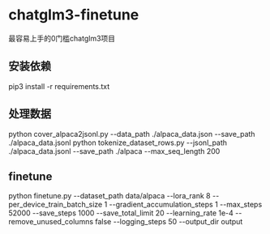 # chatglm3-finetune
最容易上手的0门槛chatglm3项目

## 安装依赖
pip3 install -r requirements.txt

## 处理数据
python cover_alpaca2jsonl.py  --data_path ./alpaca_data.json  --save_path ./alpaca_data.jsonl
python tokenize_dataset_rows.py  --jsonl_path ./alpaca_data.jsonl --save_path ./alpaca  --max_seq_length 200

## finetune
python finetune.py --dataset_path data/alpaca --lora_rank 8 --per_device_train_batch_size 1 --gradient_accumulation_steps 1 --max_steps 52000 --save_steps 1000 --save_total_limit 20 --learning_rate 1e-4 --remove_unused_columns false --logging_steps 50 --output_dir output 
